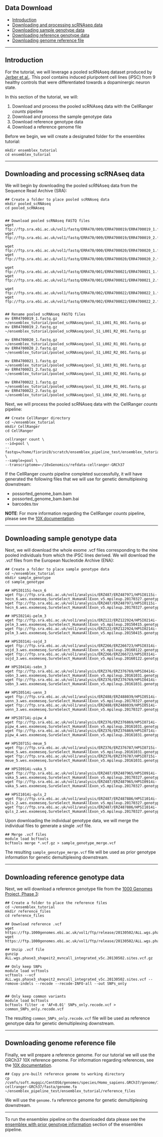 ## Data Download
- [Introduction](#introduction)
- [Downloading and processing scRNAseq data](#downloading-and-processing-scrnaseq-data)
- [Downloading sample genotype data](#downloading-sample-genotype-data)
- [Downloading reference genotype data](#downloading-reference-genotype-data)
- [Downloading genome reference file](#downloading-genome-reference-file)

 - - - -

## Introduction

For the tutorial, we will leverage a pooled scRNAseq dataset produced by [Jerber et al.](https://www.nature.com/articles/s41588-021-00801-6). This pool contains induced pluripotent cell lines (iPSC) from 9 healthy controls that were differentiated towards a dopaminergic neuron state. 

In this section of the tutorial, we will:

1. Download and process the pooled scRNAseq data with the CellRanger *counts* pipeline
2. Download and process the sample genotype data
3. Download reference genotype data
4. Download a reference genome file

Before we begin, we will create a designated folder for the ensemblex tutorial:

```
mkdir ensemblex_tutorial
cd ensemblex_tutorial
```

 - - - -

## Downloading and processing scRNAseq data

We will begin by downloading the pooled scRNAseq data from the Sequence Read Archive (SRA):

```
## Create a folder to place pooled scRNAseq data
mkdir pooled_scRNAseq
cd pooled_scRNAseq


## Download pooled scRNAseq FASTQ files
wget ftp://ftp.sra.ebi.ac.uk/vol1/fastq/ERR470/009/ERR4700019/ERR4700019_1.fastq.gz
wget ftp://ftp.sra.ebi.ac.uk/vol1/fastq/ERR470/009/ERR4700019/ERR4700019_2.fastq.gz

wget ftp://ftp.sra.ebi.ac.uk/vol1/fastq/ERR470/000/ERR4700020/ERR4700020_1.fastq.gz
wget ftp://ftp.sra.ebi.ac.uk/vol1/fastq/ERR470/000/ERR4700020/ERR4700020_2.fastq.gz

wget ftp://ftp.sra.ebi.ac.uk/vol1/fastq/ERR470/001/ERR4700021/ERR4700021_1.fastq.gz
wget ftp://ftp.sra.ebi.ac.uk/vol1/fastq/ERR470/001/ERR4700021/ERR4700021_2.fastq.gz

wget ftp://ftp.sra.ebi.ac.uk/vol1/fastq/ERR470/002/ERR4700022/ERR4700022_1.fastq.gz
wget ftp://ftp.sra.ebi.ac.uk/vol1/fastq/ERR470/002/ERR4700022/ERR4700022_2.fastq.gz


## Rename pooled scRNAseq FASTQ files
mv ERR4700019_1.fastq.gz ~/ensemblex_tutorial/pooled_scRNAseq/pool_S1_L001_R1_001.fastq.gz 
mv ERR4700019_2.fastq.gz ~/ensemblex_tutorial/pooled_scRNAseq/pool_S1_L001_R2_001.fastq.gz 

mv ERR4700020_1.fastq.gz ~/ensemblex_tutorial/pooled_scRNAseq/pool_S1_L002_R1_001.fastq.gz 
mv ERR4700020_2.fastq.gz ~/ensemblex_tutorial/pooled_scRNAseq/pool_S1_L002_R2_001.fastq.gz

mv ERR4700021_1.fastq.gz ~/ensemblex_tutorial/pooled_scRNAseq/pool_S1_L003_R1_001.fastq.gz
mv ERR4700021_2.fastq.gz ~/ensemblex_tutorial/pooled_scRNAseq/pool_S1_L003_R2_001.fastq.gz
    
mv ERR4700022_1.fastq.gz ~/ensemblex_tutorial/pooled_scRNAseq/pool_S1_L004_R1_001.fastq.gz
mv ERR4700022_2.fastq.gz ~/ensemblex_tutorial/pooled_scRNAseq/pool_S1_L004_R2_001.fastq.gz

```
Next, we will process the pooled scRNAseq data with the CellRanger *counts* pipeline:

```
## Create CellRanger directory
cd ~/ensemblex_tutorial
mkdir CellRanger
cd CellRanger

cellranger count \
--id=pool \
--fastqs=/home/fiorini9/scratch/ensemblex_pipeline_test/ensemblex_tutorial/pooled_scRNAseq \
--sample=pool \
--transcriptome=~/10xGenomics/refdata-cellranger-GRCh37
```

If the CellRanger *counts* pipeline completed successfully, it will have generated the following files that we will use for genetic demultiplexing downstream:

- possorted_genome_bam.bam
- possorted_genome_bam.bam.bai
- barcodes.tsv

**NOTE**: For more information regarding the CellRanger *counts* pipeline, please see the [10X documentation](https://www.10xgenomics.com/support/software/cell-ranger/latest/tutorials/cr-tutorial-ct).

 - - - -

## Downloading sample genotype data

Next, we will download the whole exome .vcf files corresponding to the nine pooled individuals from which the iPSC lines derived. We will download the .vcf files from the European Nucleotide Archive (ENA):

```
## Create a folder to place sample genotype data
cd ~/ensemblex_tutorial
mkdir sample_genotype
cd sample_genotype

## HPSI0115i-hecn_6
wget ftp://ftp.sra.ebi.ac.uk/vol1/analysis/ERZ487/ERZ487971/HPSI0115i-hecn_6.wes.exomeseq.SureSelect_HumanAllExon_v5.mpileup.20170327.genotypes.vcf.gz
wget ftp://ftp.sra.ebi.ac.uk/vol1/analysis/ERZ487/ERZ487971/HPSI0115i-hecn_6.wes.exomeseq.SureSelect_HumanAllExon_v5.mpileup.20170327.genotypes.vcf.gz.tbi

## HPSI0214i-pelm_3 
wget ftp://ftp.sra.ebi.ac.uk/vol1/analysis/ERZ122/ERZ122924/HPSI0214i-pelm_3.wes.exomeseq.SureSelect_HumanAllExon_v5.mpileup.20150415.genotypes.vcf.gz
wget ftp://ftp.sra.ebi.ac.uk/vol1/analysis/ERZ122/ERZ122924/HPSI0214i-pelm_3.wes.exomeseq.SureSelect_HumanAllExon_v5.mpileup.20150415.genotypes.vcf.gz.tbi

## HPSI0314i-sojd_3 
wget ftp://ftp.sra.ebi.ac.uk/vol1/analysis/ERZ266/ERZ266723/HPSI0314i-sojd_3.wes.exomeseq.SureSelect_HumanAllExon_v5.mpileup.20160122.genotypes.vcf.gz
wget ftp://ftp.sra.ebi.ac.uk/vol1/analysis/ERZ266/ERZ266723/HPSI0314i-sojd_3.wes.exomeseq.SureSelect_HumanAllExon_v5.mpileup.20160122.genotypes.vcf.gz.tbi

## HPSI0414i-sebn_3 
wget ftp://ftp.sra.ebi.ac.uk/vol1/analysis/ERZ376/ERZ376769/HPSI0414i-sebn_3.wes.exomeseq.SureSelect_HumanAllExon_v5.mpileup.20161031.genotypes.vcf.gz
wget ftp://ftp.sra.ebi.ac.uk/vol1/analysis/ERZ376/ERZ376769/HPSI0414i-sebn_3.wes.exomeseq.SureSelect_HumanAllExon_v5.mpileup.20161031.genotypes.vcf.gz.tbi

## HPSI0514i-uenn_3 
wget ftp://ftp.sra.ebi.ac.uk/vol1/analysis/ERZ488/ERZ488039/HPSI0514i-uenn_3.wes.exomeseq.SureSelect_HumanAllExon_v5.mpileup.20170327.genotypes.vcf.gz
wget ftp://ftp.sra.ebi.ac.uk/vol1/analysis/ERZ488/ERZ488039/HPSI0514i-uenn_3.wes.exomeseq.SureSelect_HumanAllExon_v5.mpileup.20170327.genotypes.vcf.gz.tbi

## HPSI0714i-pipw_4 
wget ftp://ftp.sra.ebi.ac.uk/vol1/analysis/ERZ376/ERZ376869/HPSI0714i-pipw_4.wes.exomeseq.SureSelect_HumanAllExon_v5.mpileup.20161031.genotypes.vcf.gz
wget ftp://ftp.sra.ebi.ac.uk/vol1/analysis/ERZ376/ERZ376869/HPSI0714i-pipw_4.wes.exomeseq.SureSelect_HumanAllExon_v5.mpileup.20161031.genotypes.vcf.gz.tbi

## HPSI0715i-meue_5 
wget ftp://ftp.sra.ebi.ac.uk/vol1/analysis/ERZ376/ERZ376787/HPSI0715i-meue_5.wes.exomeseq.SureSelect_HumanAllExon_v5.mpileup.20161031.genotypes.vcf.gz
wget ftp://ftp.sra.ebi.ac.uk/vol1/analysis/ERZ376/ERZ376787/HPSI0715i-meue_5.wes.exomeseq.SureSelect_HumanAllExon_v5.mpileup.20161031.genotypes.vcf.gz.tbi

## HPSI0914i-vaka_5 
wget ftp://ftp.sra.ebi.ac.uk/vol1/analysis/ERZ487/ERZ487965/HPSI0914i-vaka_5.wes.exomeseq.SureSelect_HumanAllExon_v5.mpileup.20170327.genotypes.vcf.gz
wget ftp://ftp.sra.ebi.ac.uk/vol1/analysis/ERZ487/ERZ487965/HPSI0914i-vaka_5.wes.exomeseq.SureSelect_HumanAllExon_v5.mpileup.20170327.genotypes.vcf.gz.tbi

## HPSI1014i-quls_2
wget ftp://ftp.sra.ebi.ac.uk/vol1/analysis/ERZ487/ERZ487886/HPSI1014i-quls_2.wes.exomeseq.SureSelect_HumanAllExon_v5.mpileup.20170327.genotypes.vcf.gz
wget ftp://ftp.sra.ebi.ac.uk/vol1/analysis/ERZ487/ERZ487886/HPSI1014i-quls_2.wes.exomeseq.SureSelect_HumanAllExon_v5.mpileup.20170327.genotypes.vcf.gz.tbi
```

Upon downloading the individual genotype data, we will merge the individual files to generate a single .vcf file. 

```
## Merge .vcf files
module load bcftools
bcftools merge *.vcf.gz > sample_genotype_merge.vcf
```

The resulting `sample_genotype_merge.vcf` file will be used as prior genotype information for genetic demultiplexing downstream.

 - - - -

## Downloading reference genotype data
Next, we will download a reference genotype file from the [1000 Genomes Project, Phase 3](https://www.internationalgenome.org/):

```
## Create a folder to place the reference files
cd ~/ensemblex_tutorial
mkdir reference_files
cd reference_files

## Download reference .vcf
wget https://ftp.1000genomes.ebi.ac.uk/vol1/ftp/release/20130502/ALL.wgs.phase3_shapeit2_mvncall_integrated_v5c.20130502.sites.vcf.gz
wget https://ftp.1000genomes.ebi.ac.uk/vol1/ftp/release/20130502/ALL.wgs.phase3_shapeit2_mvncall_integrated_v5c.20130502.sites.vcf.gz.tbi

## Unzip .vcf file
gunzip ALL.wgs.phase3_shapeit2_mvncall_integrated_v5c.20130502.sites.vcf.gz

## Only keep SNPs
module load vcftools
vcftools --vcf ALL.wgs.phase3_shapeit2_mvncall_integrated_v5c.20130502.sites.vcf --remove-indels --recode --recode-INFO-all --out SNPs_only


## Only keep common variants
module load bcftools
bcftools filter -e 'AF<0.01' SNPs_only.recode.vcf > common_SNPs_only.recode.vcf
```

The resulting `common_SNPs_only.recode.vcf` file will be used as reference genotype data for genetic demultiplexing downstream.

 - - - -

## Downloading genome reference file
Finally, we will prepare a reference genome. For our tutorial we will use the GRCh37 10X reference genome. For information regarding references, see the [10X documentation](https://www.10xgenomics.com/support/software/cell-ranger/downloads/cr-ref-build-steps).

```
## Copy pre-built reference genome to working directory
cp /cvmfs/soft.mugqic/CentOS6/genomes/species/Homo_sapiens.GRCh37/genome/10xGenomics/refdata-cellranger-GRCh37/fasta/genome.fa ~/ensemblex_pipeline_test/ensemblex_tutorial/reference_files
```

We will use the `genome.fa` reference genome for genetic demultiplexing downstream.

 - - - -

 To run the ensemblex pipeline on the downloaded data please see the [ensemblex with prior genotype information](Dataset1.md) section of the ensemblex pipeline.
